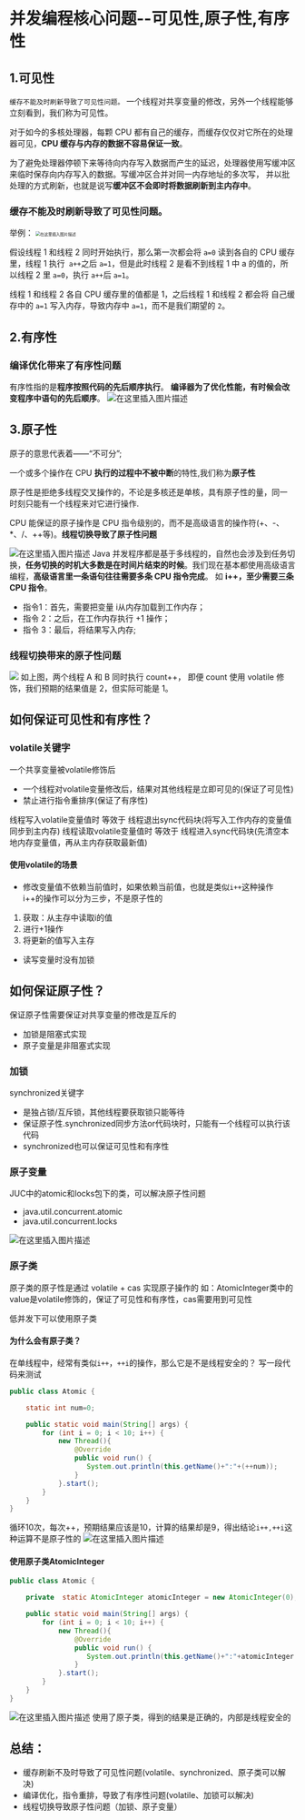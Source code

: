 # 并发编程核心问题--可见性,原子性,有序性
## 1.可见性
`缓存不能及时刷新导致了可见性问题。`
一个线程对共享变量的修改，另外一个线程能够立刻看到，我们称为可见性。

对于如今的多核处理器，每颗 CPU 都有自己的缓存，而缓存仅仅对它所在的处理器可见，**CPU 缓存与内存的数据不容易保证一致**。

为了避免处理器停顿下来等待向内存写入数据而产生的延迟，处理器使用写缓冲区来临时保存向内存写入的数据。写缓冲区合并对同一内存地址的多次写， 并以批处理的方式刷新，也就是说写**缓冲区不会即时将数据刷新到主内存中**。


### 缓存不能及时刷新导致了可见性问题。
举例：
<img src="https://img-blog.csdnimg.cn/87f3be1309ab4682ab543aad98a8c7f0.png?x-oss-process=image/watermark,type_d3F5LXplbmhlaQ,shadow_50,text_Q1NETiBAbGFubGVpaGho,size_20,color_FFFFFF,t_70,g_se,x_16" alt="在这里插入图片描述" style="zoom: 50%;" />

假设线程 1 和线程 2 同时开始执行，那么第一次都会将 `a=0` 读到各自的 CPU 缓存里，线程 1 执行` a++`之后 `a=1`，但是此时线程 2 是看不到线程 1 中 a 的值的，所以线程 2 里 `a=0`，执行 `a++`后 `a=1`。 

线程 1 和线程 2 各自 CPU 缓存里的值都是 1，之后线程 1 和线程 2 都会将 自己缓存中的 `a=1` 写入内存，导致内存中 `a=1`，而不是我们期望的 `2`。

## 2.有序性
### 编译优化带来了有序性问题

有序性指的是**程序按照代码的先后顺序执行**。 
**编译器为了优化性能，有时候会改变程序中语句的先后顺序**。
![在这里插入图片描述](https://img-blog.csdnimg.cn/f5587f93cdbc4cfb80c703451c43a15e.png?x-oss-process=image/watermark,type_d3F5LXplbmhlaQ,shadow_50,text_Q1NETiBAbGFubGVpaGho,size_20,color_FFFFFF,t_70,g_se,x_16)


## 3.原子性
原子的意思代表着——“不可分”;

 一个或多个操作在 CPU **执行的过程中不被中断**的特性,我们称为**原子性**

原子性是拒绝多线程交叉操作的，不论是多核还是单核，具有原子性的量，同一 时刻只能有一个线程来对它进行操作.

CPU 能保证的原子操作是 CPU 指令级别的，而不是高级语言的操作符(+、-、*、/、++等)。**线程切换导致了原子性问题**

![在这里插入图片描述](https://img-blog.csdnimg.cn/7351f49c7f594fc491230bd458ae3c85.png?x-oss-process=image/watermark,type_d3F5LXplbmhlaQ,shadow_50,text_Q1NETiBAbGFubGVpaGho,size_20,color_FFFFFF,t_70,g_se,x_16)
Java 并发程序都是基于多线程的，自然也会涉及到任务切换，**任务切换的时机大多数是在时间片结束的时候**。我们现在基本都使用高级语言编程，**高级语言里一条语句往往需要多条 CPU 指令完成**。
如 **i++，至少需要三条 CPU 指令**。

- 指令1：首先，需要把变量 i从内存加载到工作内存；
- 指令 2：之后，在工作内存执行 +1 操作；
- 指令 3：最后，将结果写入内存;

### 线程切换带来的原子性问题
![](https://img-blog.csdnimg.cn/e884057e4d4f487396fc59654778454e.png?x-oss-process=image/watermark,type_d3F5LXplbmhlaQ,shadow_50,text_Q1NETiBAbGFubGVpaGho,size_20,color_FFFFFF,t_70,g_se,x_16)
如上图，两个线程 A 和 B 同时执行 count++， 即便 count 使用 volatile 修饰，我们预期的结果值是 2，但实际可能是 1。


## 如何保证可见性和有序性？ 
### volatile关键字
一个共享变量被volatile修饰后
- 一个线程对volatile变量修改后，结果对其他线程是立即可见的(保证了可见性)
- 禁止进行指令重排序(保证了有序性)

线程写入volatile变量值时 等效于 线程退出sync代码块(将写入工作内存的变量值同步到主内存)
线程读取volatile变量值时 等效于 线程进入sync代码块(先清空本地内存变量值，再从主内存获取最新值)

#### 使用volatile的场景
- 修改变量值不依赖当前值时，如果依赖当前值，也就是类似`i++`这种操作
i++的操作可以分为三步，不是原子性的
1. 获取：从主存中读取i的值
2. 进行+1操作
3. 将更新的值写入主存

- 读写变量时没有加锁

## 如何保证原子性？ 
保证原子性需要保证对共享变量的修改是互斥的
- 加锁是阻塞式实现 
- 原子变量是非阻塞式实现
### 加锁
synchronized关键字
- 是独占锁/互斥锁，其他线程要获取锁只能等待
- 保证原子性.synchronized同步方法or代码块时，只能有一个线程可以执行该代码
- synchronized也可以保证可见性和有序性
### 原子变量
JUC中的atomic和locks包下的类，可以解决原子性问题
- java.util.concurrent.atomic 
- java.util.concurrent.locks 

![在这里插入图片描述](https://img-blog.csdnimg.cn/686d82be3fe145c384291dc9ac93e28b.png)
### 原子类
原子类的原子性是通过 volatile + cas 实现原子操作的
如：AtomicInteger类中的value是volatile修饰的，保证了可见性和有序性，cas需要用到可见性

低并发下可以使用原子类

#### 为什么会有原子类？
在单线程中，经常有类似`i++`，`++i`的操作，那么它是不是线程安全的？
写一段代码来测试

```java
public class Atomic {

    static int num=0;

    public static void main(String[] args) {
        for (int i = 0; i < 10; i++) {
            new Thread(){
                @Override
                public void run() {
                   System.out.println(this.getName()+":"+(++num));
                }
            }.start();
        }
    }
}
```
循环10次，每次++，预期结果应该是10，计算的结果却是9，得出结论`i++,++i`这种运算不是原子性的
![在这里插入图片描述](https://img-blog.csdnimg.cn/3af80a443eaa4edfa028ef1a25f551c4.png)

#### 使用原子类AtomicInteger

```java
public class Atomic {

    private  static AtomicInteger atomicInteger = new AtomicInteger(0);

    public static void main(String[] args) {
        for (int i = 0; i < 10; i++) {
            new Thread(){
                @Override
                public void run() {
                   System.out.println(this.getName()+":"+atomicInteger.incrementAndGet());
                }
            }.start();
        }
    }
}
```
![在这里插入图片描述](https://img-blog.csdnimg.cn/0bd2518361f64fd7b144bdbcf1f7915a.png)
使用了原子类，得到的结果是正确的，内部是线程安全的


## 总结：
- 缓存刷新不及时导致了可见性问题(volatile、synchronized、原子类可以解决)
- 编译优化，指令重排，导致了有序性问题(volatile、加锁可以解决)
- 线程切换导致原子性问题（加锁、原子变量）